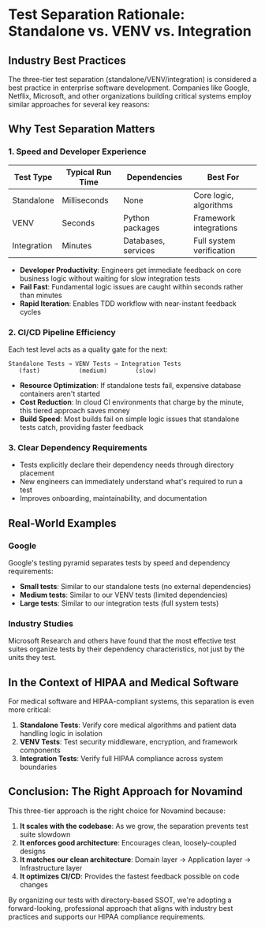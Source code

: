 # Test Separation Rationale: Standalone vs. VENV vs. Integration

## Industry Best Practices

The three-tier test separation (standalone/VENV/integration) is considered a best practice in enterprise software development. Companies like Google, Netflix, Microsoft, and other organizations building critical systems employ similar approaches for several key reasons:

## Why Test Separation Matters

### 1. Speed and Developer Experience

| Test Type   | Typical Run Time | Dependencies              | Best For                 |
|-------------|------------------|---------------------------|--------------------------|
| Standalone  | Milliseconds     | None                      | Core logic, algorithms   |
| VENV        | Seconds          | Python packages           | Framework integrations   |
| Integration | Minutes          | Databases, services       | Full system verification |

- **Developer Productivity**: Engineers get immediate feedback on core business logic without waiting for slow integration tests
- **Fail Fast**: Fundamental logic issues are caught within seconds rather than minutes
- **Rapid Iteration**: Enables TDD workflow with near-instant feedback cycles

### 2. CI/CD Pipeline Efficiency

Each test level acts as a quality gate for the next:

```
Standalone Tests → VENV Tests → Integration Tests
   (fast)           (medium)        (slow)
```

- **Resource Optimization**: If standalone tests fail, expensive database containers aren't started
- **Cost Reduction**: In cloud CI environments that charge by the minute, this tiered approach saves money
- **Build Speed**: Most builds fail on simple logic issues that standalone tests catch, providing faster feedback

### 3. Clear Dependency Requirements

- Tests explicitly declare their dependency needs through directory placement
- New engineers can immediately understand what's required to run a test
- Improves onboarding, maintainability, and documentation

## Real-World Examples

### Google

Google's testing pyramid separates tests by speed and dependency requirements:
- **Small tests**: Similar to our standalone tests (no external dependencies)
- **Medium tests**: Similar to our VENV tests (limited dependencies)
- **Large tests**: Similar to our integration tests (full system tests)

### Industry Studies

Microsoft Research and others have found that the most effective test suites organize tests by their dependency characteristics, not just by the units they test.

## In the Context of HIPAA and Medical Software

For medical software and HIPAA-compliant systems, this separation is even more critical:

1. **Standalone Tests**: Verify core medical algorithms and patient data handling logic in isolation
2. **VENV Tests**: Test security middleware, encryption, and framework components
3. **Integration Tests**: Verify full HIPAA compliance across system boundaries

## Conclusion: The Right Approach for Novamind

This three-tier approach is the right choice for Novamind because:

1. **It scales with the codebase**: As we grow, the separation prevents test suite slowdown
2. **It enforces good architecture**: Encourages clean, loosely-coupled designs
3. **It matches our clean architecture**: Domain layer → Application layer → Infrastructure layer
4. **It optimizes CI/CD**: Provides the fastest feedback possible on code changes

By organizing our tests with directory-based SSOT, we're adopting a forward-looking, professional approach that aligns with industry best practices and supports our HIPAA compliance requirements.